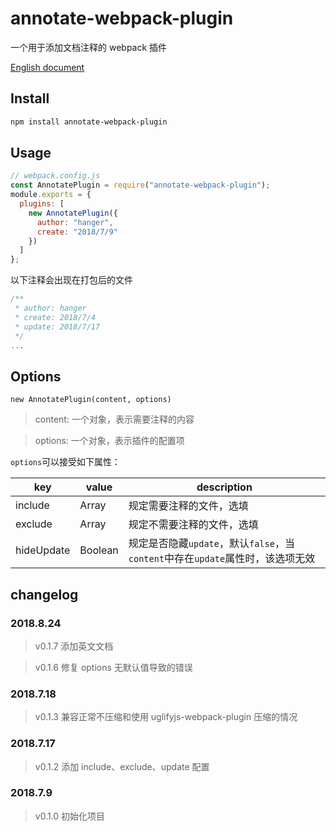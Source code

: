 # annotate-webpack-plugin

一个用于添加文档注释的 webpack 插件

[English document](./README_EN.md)

## Install

```bash
npm install annotate-webpack-plugin
```

## Usage

```js
// webpack.config.js
const AnnotatePlugin = require("annotate-webpack-plugin");
module.exports = {
  plugins: [
    new AnnotatePlugin({
      author: "hanger",
      create: "2018/7/9"
    })
  ]
};
```

以下注释会出现在打包后的文件

```js
/**
 * author: hanger
 * create: 2018/7/4
 * update: 2018/7/17
 */
...
```

## Options

`new AnnotatePlugin(content, options)`

> content: 一个对象，表示需要注释的内容

> options: 一个对象，表示插件的配置项

`options`可以接受如下属性：

| key        | value         | description                                                                    |
| ---------- | ------------- | ------------------------------------------------------------------------------ |
| include    | Array<String> | 规定需要注释的文件，选填                                                       |
| exclude    | Array<String> | 规定不需要注释的文件，选填                                                     |
| hideUpdate | Boolean       | 规定是否隐藏`update`，默认`false`，当`content`中存在`update`属性时，该选项无效 |

## changelog

### 2018.8.24

> v0.1.7 添加英文文档

> v0.1.6 修复 options 无默认值导致的错误

### 2018.7.18

> v0.1.3 兼容正常不压缩和使用 uglifyjs-webpack-plugin 压缩的情况

### 2018.7.17

> v0.1.2 添加 include、exclude、update 配置

### 2018.7.9

> v0.1.0 初始化项目
